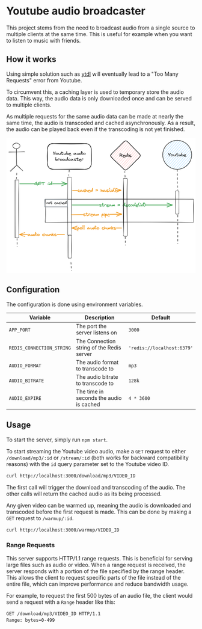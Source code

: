 # Youtube audio broadcaster
 
This project stems from the need to broadcast audio from a single source to multiple clients at the same time.
This is useful for example when you want to listen to music with friends.

## How it works

Using simple solution such as [ytdl](https://github.com/distubejs/ytdl-core) will eventually lead 
to a "Too Many Requests" error from Youtube.

To circumvent this, a caching layer is used to temporary store the audio data. 
This way, the audio data is only downloaded once and can be served to multiple clients.

As multiple requests for the same audio data can be made at nearly the same time, 
the audio is transcoded and cached asynchronously. As a result, the audio can be played back
even if the transcoding is not yet finished.

![sequence](./resources/youtube-audio-broadcaster-sequence.png)

## Configuration

The configuration is done using environment variables.


| Variable                  | Description                               | Default                    |
|---------------------------|-------------------------------------------|----------------------------|
| `APP_PORT`                | The port the server listens on            | `3000`                     |
| `REDIS_CONNECTION_STRING` | The Connection string of the Redis server | `'redis://localhost:6379'` |
| `AUDIO_FORMAT`            | The audio format to transcode to          | `mp3`                      |
| `AUDIO_BITRATE`           | The audio bitrate to transcode to         | `128k`                     |
| `AUDIO_EXPIRE`            | The time in seconds the audio is cached   | `4 * 3600`                 |

## Usage

To start the server, simply run `npm start`.

To start streaming the Youtube video audio, make a `GET` request to either `/download/mp3/:id` or `/stream/:id`
(both works for backward compatibility reasons) with the `id` query parameter set to the Youtube video ID.

```bash
curl http://localhost:3000/download/mp3/VIDEO_ID
```

The first call will trigger the download and transcoding of the audio. 
The other calls will return the cached audio as its being processed.

Any given video can be warmed up, meaning the audio is downloaded and transcoded before the first request is made.
This can be done by making a `GET` request to `/warmup/:id`.

```bash
curl http://localhost:3000/warmup/VIDEO_ID
```

### Range Requests

This server supports HTTP/1.1 range requests. 
This is beneficial for serving large files such as audio or video. 
When a range request is received, the server responds with a portion of the file specified by the range header. 
This allows the client to request specific parts of the file instead of the entire file, 
which can improve performance and reduce bandwidth usage.

For example, to request the first 500 bytes of an audio file, 
the client would send a request with a `Range` header like this:

```bash
GET /download/mp3/VIDEO_ID HTTP/1.1
Range: bytes=0-499
```